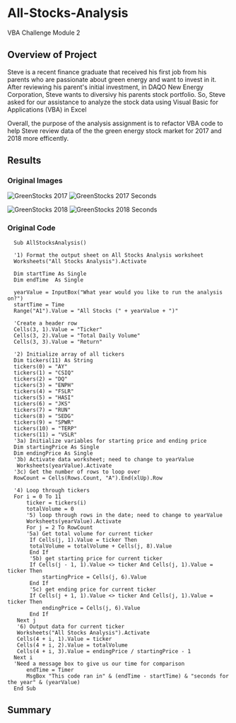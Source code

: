 # All-Stocks-Analysis
VBA Challenge Module 2
## Overview of Project
Steve is a recent finance graduate that received his first job from his parents who are passionate about green energy and want to invest in it. After reviewing his parent's initial investment, in DAQO New Energy Corporation, Steve wants to diversivy his parents stock portfolio. So, Steve asked for our assistance to analyze the stock data using Visual Basic for Applications (VBA) in Excel 

Overall, the purpose of the analysis assignment is to refactor VBA code to help Steve review data of the the green energy stock market for 2017 and 2018 more efficently.  
## Results
### Original Images
![GreenStocks 2017](https://github.com/Jall3n/All-Stocks-Analysis/assets/119149740/8b866b24-30be-435d-8791-e0b8f3fa63df) ![GreenStocks 2017 Seconds](https://github.com/Jall3n/All-Stocks-Analysis/assets/119149740/2daa5678-5383-40b1-a2cd-4031d371ff84)


![GreenStocks 2018](https://github.com/Jall3n/All-Stocks-Analysis/assets/119149740/f4184da0-b0a6-40ac-8f62-395ae29068c8) ![GreenStocks 2018 Seconds](https://github.com/Jall3n/All-Stocks-Analysis/assets/119149740/8e6fcf29-8641-4e9b-bc80-5398782ceb6e)

### Original Code
      Sub AllStocksAnalysis()

      '1) Format the output sheet on All Stocks Analysis worksheet
      Worksheets("All Stocks Analysis").Activate

      Dim startTime As Single
      Dim endTime  As Single

      yearValue = InputBox("What year would you like to run the analysis on?")
      startTime = Time
      Range("A1").Value = "All Stocks (" + yearValue + ")"
   
      'Create a header row
      Cells(3, 1).Value = "Ticker"
      Cells(3, 2).Value = "Total Daily Volume"
      Cells(3, 3).Value = "Return"

      '2) Initialize array of all tickers
      Dim tickers(11) As String
      tickers(0) = "AY"
      tickers(1) = "CSIQ"
      tickers(2) = "DQ"
      tickers(3) = "ENPH"
      tickers(4) = "FSLR"
      tickers(5) = "HASI"
      tickers(6) = "JKS"
      tickers(7) = "RUN"
      tickers(8) = "SEDG"
      tickers(9) = "SPWR"
      tickers(10) = "TERP"
      tickers(11) = "VSLR"
      '3a) Initialize variables for starting price and ending price
      Dim startingPrice As Single
      Dim endingPrice As Single
      '3b) Activate data worksheet; need to change to yearValue
       Worksheets(yearValue).Activate
      '3c) Get the number of rows to loop over
      RowCount = Cells(Rows.Count, "A").End(xlUp).Row

      '4) Loop through tickers
      For i = 0 To 11
          ticker = tickers(i)
          totalVolume = 0
          '5) loop through rows in the date; need to change to yearValue
          Worksheets(yearValue).Activate
          For j = 2 To RowCount
          '5a) Get total volume for current ticker
           If Cells(j, 1).Value = ticker Then
           totalVolume = totalVolume + Cells(j, 8).Value
           End If
           '5b) get starting price for current ticker
           If Cells(j - 1, 1).Value <> ticker And Cells(j, 1).Value = ticker Then
               startingPrice = Cells(j, 6).Value
           End If
           '5c) get ending price for current ticker
           If Cells(j + 1, 1).Value <> ticker And Cells(j, 1).Value = ticker Then
               endingPrice = Cells(j, 6).Value
           End If
       Next j
       '6) Output data for current ticker
       Worksheets("All Stocks Analysis").Activate
       Cells(4 + i, 1).Value = ticker
       Cells(4 + i, 2).Value = totalVolume
       Cells(4 + i, 3).Value = endingPrice / startingPrice - 1
      Next i
      'Need a message box to give us our time for comparison
          endTime = Timer
          MsgBox "This code ran in" & (endTime - startTime) & "seconds for the year" & (yearValue)
      End Sub


## Summary
